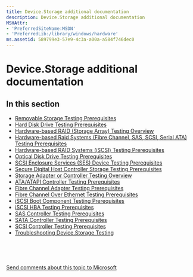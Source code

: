 ```yaml
---
title: Device.Storage additional documentation
description: Device.Storage additional documentation
MSHAttr:
- 'PreferredSiteName:MSDN'
- 'PreferredLib:/library/windows/hardware'
ms.assetid: 589799e3-57e9-4c3a-a00a-a584f746dec0
---
```


# Device.Storage additional documentation


## <span id="in_this_section"></span>In this section


-   [Removable Storage Testing Prerequisites](removable-storage-testing-prerequisites.md)
-   [Hard Disk Drive Testing Prerequisites](hard-disk-drive-testing-prerequisites.md)
-   [Hardware-based RAID (Storage Array) Testing Overview](hardware-based-raid--storage-array--testing-overview.md)
-   [Hardware-based Raid Systems (Fibre Channel, SAS, SCSI, Serial ATA) Testing Prerequisites](hardware-based-raid-systems--fibre-channel-sas-scsi-serial-ata--testing-prerequisites.md)
-   [Hardware-based RAID Systems (iSCSI) Testing Prerequisites](hardware-based-raid-systems--iscsi--testing-prerequisites.md)
-   [Optical Disk Drive Testing Prerequisites](optical-disk-drive-testing-prerequisites.md)
-   [SCSI Enclosure Services (SES) Device Testing Prerequisites](scsi-enclosure-services--ses--device-testing-prerequisites.md)
-   [Secure Digital Host Controller Storage Testing Prerequisites](secure-digital-host-controller-storage-testing-prerequisites.md)
-   [Storage Adapter or Controller Testing Overview](storage-adapter-or-controller-testing-overview.md)
-   [ATA/ATAPI Controller Testing Prerequisites](ataatapi-controller-testing-prerequisites.md)
-   [Fibre Channel Adapter Testing Prerequisites](fibre-channel-adapter-testing-prerequisites.md)
-   [Fibre Channel Over Ethernet Testing Prerequisites](fibre-channel-over-ethernet-testing-prerequisites.md)
-   [iSCSI Boot Component Testing Prerequisites](iscsi-boot-component-testing-prerequisites.md)
-   [iSCSI HBA Testing Prerequisites](iscsi-hba-testing-prerequisites.md)
-   [SAS Controller Testing Prerequisites](sas-controller-testing-prerequisites.md)
-   [SATA Controller Testing Prerequisites](sata-controller-testing-prerequisites.md)
-   [SCSI Controller Testing Prerequisites](scsi-controller-testing-prerequisites.md)
-   [Troubleshooting Device.Storage Testing](troubleshooting-devicestorage-testing.md)

 

 

[Send comments about this topic to Microsoft](mailto:wsddocfb@microsoft.com?subject=Documentation%20feedback%20%5Bp_hlk_test\p_hlk_test%5D:%20Device.Storage%20additional%20documentation%20%20RELEASE:%20%288/29/2017%29&body=%0A%0APRIVACY%20STATEMENT%0A%0AWe%20use%20your%20feedback%20to%20improve%20the%20documentation.%20We%20don't%20use%20your%20email%20address%20for%20any%20other%20purpose,%20and%20we'll%20remove%20your%20email%20address%20from%20our%20system%20after%20the%20issue%20that%20you're%20reporting%20is%20fixed.%20While%20we're%20working%20to%20fix%20this%20issue,%20we%20might%20send%20you%20an%20email%20message%20to%20ask%20for%20more%20info.%20Later,%20we%20might%20also%20send%20you%20an%20email%20message%20to%20let%20you%20know%20that%20we've%20addressed%20your%20feedback.%0A%0AFor%20more%20info%20about%20Microsoft's%20privacy%20policy,%20see%20http://privacy.microsoft.com/en-us/default.aspx. "Send comments about this topic to Microsoft")




